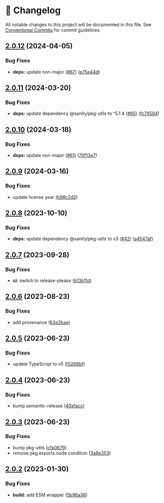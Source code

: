<!-- markdownlint-disable --><!-- textlint-disable -->

# 📓 Changelog

All notable changes to this project will be documented in this file. See
[Conventional Commits](https://conventionalcommits.org) for commit guidelines.

## [2.0.12](https://github.com/portabletext/types/compare/v2.0.11...v2.0.12) (2024-04-05)


### Bug Fixes

* **deps:** update non-major ([#67](https://github.com/portabletext/types/issues/67)) ([e75e44d](https://github.com/portabletext/types/commit/e75e44d1c6b8657ffc54f33304afa09c5948d956))

## [2.0.11](https://github.com/portabletext/types/compare/v2.0.10...v2.0.11) (2024-03-20)


### Bug Fixes

* **deps:** update dependency @sanity/pkg-utils to ^5.1.4 ([#65](https://github.com/portabletext/types/issues/65)) ([fc74584](https://github.com/portabletext/types/commit/fc74584c630b4ba61c09d063205c48d50dd97144))

## [2.0.10](https://github.com/portabletext/types/compare/v2.0.9...v2.0.10) (2024-03-18)


### Bug Fixes

* **deps:** update non-major ([#61](https://github.com/portabletext/types/issues/61)) ([70f13e7](https://github.com/portabletext/types/commit/70f13e799a4ea54812f085ef7ab4f7b2cfe1580f))

## [2.0.9](https://github.com/portabletext/types/compare/v2.0.8...v2.0.9) (2024-03-16)


### Bug Fixes

* update license year ([b96c2d2](https://github.com/portabletext/types/commit/b96c2d27986d564e8a8866ad2582623a0d718892))

## [2.0.8](https://github.com/portabletext/types/compare/v2.0.7...v2.0.8) (2023-10-10)


### Bug Fixes

* **deps:** update dependency @sanity/pkg-utils to v3 ([#42](https://github.com/portabletext/types/issues/42)) ([a4547af](https://github.com/portabletext/types/commit/a4547af2a4bef4727ac836e9333a595a23f9b016))

## [2.0.7](https://github.com/portabletext/types/compare/v2.0.6...v2.0.7) (2023-09-28)


### Bug Fixes

* **ci:** switch to release-please ([b13b11d](https://github.com/portabletext/types/commit/b13b11d163b594e25e1b5556a4b5456f1598d637))

## [2.0.6](https://github.com/portabletext/types/compare/v2.0.5...v2.0.6) (2023-08-23)

### Bug Fixes

- add provenance ([63e2bae](https://github.com/portabletext/types/commit/63e2baedf55296256f748ca556c3195151775ece))

## [2.0.5](https://github.com/portabletext/types/compare/v2.0.4...v2.0.5) (2023-06-23)

### Bug Fixes

- update TypeScript to v5 ([f0266bf](https://github.com/portabletext/types/commit/f0266bf1fd73afed415039e7ae2f977b14569d5e))

## [2.0.4](https://github.com/portabletext/types/compare/v2.0.3...v2.0.4) (2023-06-23)

### Bug Fixes

- bump semantic-release ([40a1acc](https://github.com/portabletext/types/commit/40a1acc66e34477699b2a08c5d6df25f02d8c70e))

## [2.0.3](https://github.com/portabletext/types/compare/v2.0.2...v2.0.3) (2023-06-23)

### Bug Fixes

- bump pkg-utils ([cfa0679](https://github.com/portabletext/types/commit/cfa0679892ade4e056df5ce3caaec1dc60ea65ff))
- remove pkg.exports.node condition ([3a8e353](https://github.com/portabletext/types/commit/3a8e353e5de2de1d647d10992e4b0360e2aeab03))

## [2.0.2](https://github.com/portabletext/types/compare/v2.0.1...v2.0.2) (2023-01-30)

### Bug Fixes

- **build:** add ESM wrapper ([5b96a36](https://github.com/portabletext/types/commit/5b96a3625ce429180e953cd073a64b1aa74f4ed7))
